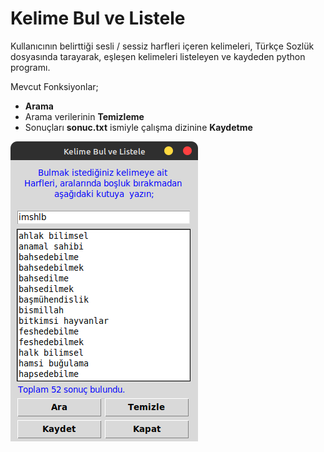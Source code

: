 # Kelime Bul ve Listele
Kullanıcının belirttiği sesli / sessiz harfleri içeren kelimeleri, Türkçe Sozlük dosyasında tarayarak, eşleşen kelimeleri listeleyen ve kaydeden python programı.

Mevcut Fonksiyonlar;
* **Arama**
* Arama verilerinin **Temizleme**
* Sonuçları **sonuc.txt** ismiyle çalışma dizinine **Kaydetme**

![Uygulama _Arabirimi](https://raw.githubusercontent.com/mhalil/Kelime_Bul/main/Arabirim.png)
